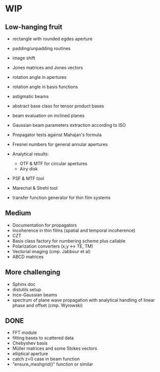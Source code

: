 # WIP

## Low-hanging fruit

* rectangle with rounded egdes aperture

* padding/unpadding routines

* image shift

* Jones matrices and Jones vectors

* rotation angle in apertures
* rotation angle in basis functions

* astigmatic beams
* abstract base class for tensor product bases
* beam evaluation on inclined planes
* Gaussian beam parameters extraction according to ISO
* Propagator tests against Mahajan's formula
* Fresnel numbers for general annular apertures
* Analytical results:
  - OTF & MTF for circular apertures
  - Airy disk
* PSF & MTF tool
* Marechal & Strehl tool
* transfer function generator for thin film systems

## Medium

* Documentation for propagators
* Incoherence in thin films (spatial and temporal incoherence)
* CZT
* Basis class factory for numbering scheme plus callable
* Polarization converters (x,y <-> TE, TM)
* Vectorial imaging (cmp. Jabbour et al)
* ABCD matrices

## More challenging

* Sphinx doc
* distutils setup
* Ince-Gaussian beams
* spectrum of plane wave propagation with analytical handling of linear phase
  and offset (cmp. Wyrowski)

## DONE

* FFT module
* fitting bases to scattered data
* Chebyshev basis
* Müller matrices and some Stokes vectors
* elliptical aperture
* catch z=0 case in beam function
* "ensure_meshgrid()" function or similar
